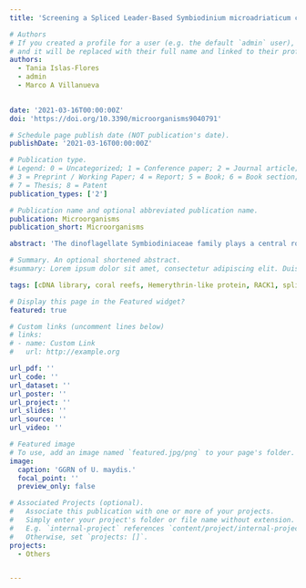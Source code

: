 ```yaml
---
title: 'Screening a Spliced Leader-Based Symbiodinium microadriaticum cDNA library using the yeast-two hybrid system reveals a hemerythrin-like protein as a putative SmicRACK1 ligand'

# Authors
# If you created a profile for a user (e.g. the default `admin` user), write the username (folder name) here
# and it will be replaced with their full name and linked to their profile.
authors:
  - Tania Islas-Flores
  - admin
  - Marco A Villanueva
  

date: '2021-03-16T00:00:00Z'
doi: 'https://doi.org/10.3390/microorganisms9040791'

# Schedule page publish date (NOT publication's date).
publishDate: '2021-03-16T00:00:00Z'

# Publication type.
# Legend: 0 = Uncategorized; 1 = Conference paper; 2 = Journal article;
# 3 = Preprint / Working Paper; 4 = Report; 5 = Book; 6 = Book section;
# 7 = Thesis; 8 = Patent
publication_types: ['2']

# Publication name and optional abbreviated publication name.
publication: Microorganisms
publication_short: Microorganisms

abstract: 'The dinoflagellate Symbiodiniaceae family plays a central role in the health of the coral reef ecosystem via the symbiosis that establishes with its inhabiting cnidarians and supports the host metabolism. In the last few decades, coral reefs have been threatened by pollution and rising temperatures which have led to coral loss. These events have raised interest in studying Symbiodiniaceae and their hosts; however, progress in understanding their metabolism, signal transduction pathways, and physiology in general, has been slow because dinoflagellates present peculiar characteristics. We took advantage of one of these peculiarities; namely, the post-transcriptional addition of a Dino Spliced Leader (Dino-SL) to the 5′ end of the nuclear mRNAs, and used it to generate cDNA libraries from Symbiodinium microadriaticum. We compared sequences from two Yeast-Two Hybrid System cDNA Libraries, one based on the Dino-SL sequence, and the other based on the SMART technology (Switching Mechanism at 5′ end of RNA Transcript) which exploits the template switching function of the reverse transcriptase. Upon comparison of the performance of both libraries, we obtained a significantly higher yield, number and length of sequences, number of transcripts, and better 5′ representation from the Dino-SL based library than from the SMART library. In addition, we confirmed that the cDNAs from the Dino-SL library were adequately expressed in the yeast cells used for the Yeast-Two Hybrid System which resulted in successful screening for putative SmicRACK1 ligands, which yielded a putative hemerythrin-like protein'

# Summary. An optional shortened abstract.
#summary: Lorem ipsum dolor sit amet, consectetur adipiscing elit. Duis posuere tellus ac convallis placerat. Proin tincidunt magna sed ex sollicitudin condimentum.

tags: [cDNA library, coral reefs, Hemerythrin-like protein, RACK1, spliced leader, Symbiodinium, yeast two-hybrid]

# Display this page in the Featured widget?
featured: true

# Custom links (uncomment lines below)
# links:
# - name: Custom Link 
#   url: http://example.org

url_pdf: ''
url_code: ''
url_dataset: ''
url_poster: ''
url_project: ''
url_slides: ''
url_source: ''
url_video: ''

# Featured image
# To use, add an image named `featured.jpg/png` to your page's folder.
image:
  caption: 'GGRN of U. maydis.'
  focal_point: ''
  preview_only: false

# Associated Projects (optional).
#   Associate this publication with one or more of your projects.
#   Simply enter your project's folder or file name without extension.
#   E.g. `internal-project` references `content/project/internal-project/index.md`.
#   Otherwise, set `projects: []`.
projects:
  - Others


---
```


